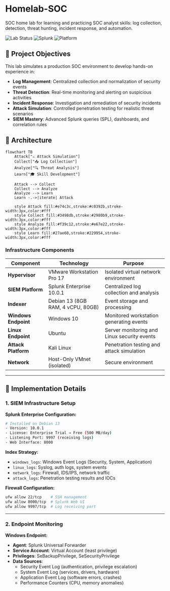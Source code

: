 # Homelab-SOC
SOC home lab for learning and practicing SOC analyst skills: log collection, detection, threat hunting, incident response, and automation.

![Lab Status](https://img.shields.io/badge/status-active-success)
![Splunk](https://img.shields.io/badge/SIEM-Splunk-green)
![Platform](https://img.shields.io/badge/platform-VMware-blue)

## 🎯 Project Objectives

This lab simulates a production SOC environment to develop hands-on experience in:

- **Log Management**: Centralized collection and normalization of security events
- **Threat Detection**: Real-time monitoring and alerting on suspicious activities
- **Incident Response**: Investigation and remediation of security incidents
- **Attack Simulation**: Controlled penetration testing for realistic threat scenarios
- **SIEM Mastery**: Advanced Splunk queries (SPL), dashboards, and correlation rules

## 🧩 Architecture
```mermaid
flowchart TB
    Attack["⚔️ Attack Simulation"]
    Collect["📥 Log Collection"]
    Analyze["🔍 Threat Analysis"]
    Learn["🎓 Skill Development"]
    
    Attack --> Collect
    Collect --> Analyze
    Analyze --> Learn
    Learn -.->|iterate| Attack
    
    style Attack fill:#e74c3c,stroke:#c0392b,stroke-width:3px,color:#fff
    style Collect fill:#3498db,stroke:#2980b9,stroke-width:3px,color:#fff
    style Analyze fill:#f39c12,stroke:#e67e22,stroke-width:3px,color:#fff
    style Learn fill:#27ae60,stroke:#229954,stroke-width:3px,color:#fff
```
### Infrastructure Components

| Component | Technology | Purpose |
|-----------|-----------|---------|
| **Hypervisor** | VMware Workstation Pro 17 | Isolated virtual network environment |
| **SIEM Platform** | Splunk Enterprise 10.0.1 | Centralized log collection and analysis |
| **Indexer** | Debian 13 (8GB RAM, 4 vCPU, 80GB) | Event storage and processing |
| **Windows Endpoint** | Windows 10 | Monitored workstation generating events |
| **Linux Endpoint** | Ubuntu | Server monitoring and Linux security events |
| **Attack Platform** | Kali Linux | Penetration testing and attack simulation |
| **Network** | Host-Only VMnet (isolated) | Secure environment |

---

## 🔧 Implementation Details

### 1. SIEM Infrastructure Setup

**Splunk Enterprise Configuration:**
```bash
# Installed on Debian 13
- Version: 10.0.1
- License: Enterprise Trial → Free (500 MB/day)
- Listening Port: 9997 (receiving logs)
- Web Interface: 8000
```

**Index Strategy:**
- `windows_logs`: Windows Event Logs (Security, System, Application)
- `linux_logs`: Syslog, auth logs, system events
- `network_logs`: Firewall, IDS/IPS, network traffic
- `attack_logs`: Penetration testing results and IOCs

**Firewall Configuration:**
```bash
ufw allow 22/tcp    # SSH management
ufw allow 8000/tcp  # Splunk Web UI
ufw allow 9997/tcp  # Log receiving port
```

---

### 2. Endpoint Monitoring

**Windows Endpoint:**
- **Agent**: Splunk Universal Forwarder
- **Service Account**: Virtual Account (least privilege)
- **Privileges**: SeBackupPrivilege, SeSecurityPrivilege
- **Data Sources**:
  - Security Event Log (authentication, privilege escalation)
  - System Event Log (services, drivers, hardware)
  - Application Event Log (software errors, crashes)
  - Performance Counters (CPU, memory anomalies)
